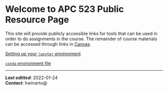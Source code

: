 # Welcome to APC 523 Public Resource Page

This site will provide publicly accessible links for tools that can be used in order to do assignments in the course. The remainder of course materials can be accessed through links in [Canvas](https://canvas.princeton.edu/).

[Setting up your `jupyter` environment](setup/guide.md)

[`conda` environment file](setup/APC523.yml)

----
***Last editted***: 2022-01-24\
***Contact***: hwinarto@
